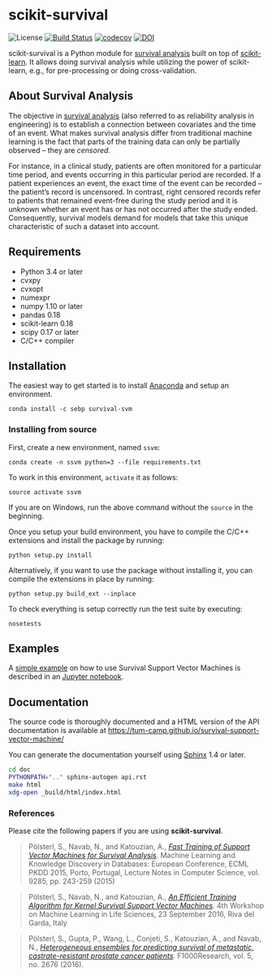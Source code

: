 # scikit-survival

![License](https://img.shields.io/badge/license-GPLv3-blue.svg)
[![Build Status](https://travis-ci.org/tum-camp/survival-support-vector-machine.svg)](https://travis-ci.org/tum-camp/survival-support-vector-machine)
[![codecov](https://codecov.io/gh/tum-camp/survival-support-vector-machine/branch/master/graph/badge.svg)](https://codecov.io/gh/tum-camp/survival-support-vector-machine)
[![DOI](https://zenodo.org/badge/37088896.svg)](https://zenodo.org/badge/latestdoi/37088896)

scikit-survival is a Python module for [survival analysis][survival_analysis]
built on top of [scikit-learn](http://scikit-learn.org/). It allows doing survival analysis
while utilizing the power of scikit-learn, e.g., for pre-processing or doing cross-validation.

## About Survival Analysis

The objective in [survival analysis][survival_analysis] (also referred to as reliability analysis in engineering)
is to establish a connection between covariates and the time of an event.
What makes survival analysis differ from traditional machine learning is the fact that
parts of the training data can only be partially observed – they are *censored*.

For instance, in a clinical study, patients are often monitored for a particular time period,
and events occurring in this particular period are recorded.
If a patient experiences an event, the exact time of the event can
be recorded – the patient’s record is uncensored. In contrast, right censored records
refer to patients that remained event-free during the study period and
it is unknown whether an event has or has not occurred after the study ended.
Consequently, survival models demand for models that take
this unique characteristic of such a dataset into account.


## Requirements

- Python 3.4 or later
- cvxpy
- cvxopt
- numexpr
- numpy 1.10 or later
- pandas 0.18
- scikit-learn 0.18
- scipy 0.17 or later
- C/C++ compiler

## Installation

The easiest way to get started is to install [Anaconda](https://store.continuum.io/cshop/anaconda/)
and setup an environment.

```
conda install -c sebp survival-svm
```

### Installing from source

First, create a new environment, named `ssvm`:

```
conda create -n ssvm python=3 --file requirements.txt
```

To work in this environment, ``activate`` it as follows:

```
source activate ssvm
```

If you are on Windows, run the above command without the ``source`` in the beginning.

Once you setup your build environment, you have to compile the C/C++
extensions and install the package by running:

```
python setup.py install
```

Alternatively, if you want to use the package without installing it,
you can compile the extensions in place by running:

```
python setup.py build_ext --inplace
```

To check everything is setup correctly run the test suite by executing:

```
nosetests
```

## Examples

A [simple example][Notebook] on how to use Survival Support
Vector Machines is described in an [Jupyter notebook](https://jupyter.org/).


## Documentation

The source code is thoroughly documented and a HTML version of the API documentation
is available at https://tum-camp.github.io/survival-support-vector-machine/

You can generate the documentation yourself using [Sphinx](http://sphinx-doc.org/) 1.4 or later.

```bash
cd doc
PYTHONPATH=".." sphinx-autogen api.rst
make html
xdg-open _build/html/index.html
```

[Notebook]: http://nbviewer.ipython.org/github/tum-camp/survival-support-vector-machine/blob/master/examples/survival-svm.ipynb "IPython notebook example"

### References

Please cite the following papers if you are using **scikit-survival**.

> Pölsterl, S., Navab, N., and Katouzian, A.,
> *[Fast Training of Support Vector Machines for Survival Analysis](http://link.springer.com/chapter/10.1007/978-3-319-23525-7_15)*.
> Machine Learning and Knowledge Discovery in Databases: European Conference,
> ECML PKDD 2015, Porto, Portugal,
> Lecture Notes in Computer Science, vol. 9285, pp. 243-259 (2015)

> Pölsterl, S., Navab, N., and Katouzian, A.,
> *[An Efficient Training Algorithm for Kernel Survival Support Vector Machines](https://arxiv.org/abs/1611.07054)*.
> 4th Workshop on Machine Learning in Life Sciences,
> 23 September 2016, Riva del Garda, Italy

> Pölsterl, S., Gupta, P., Wang, L., Conjeti, S., Katouzian, A., and Navab, N.,
> *[Heterogeneous ensembles for predicting survival of metastatic, castrate-resistant prostate cancer patients](http://doi.org/10.12688/f1000research.8231.1)*.
> F1000Research, vol. 5, no. 2676 (2016).

[survival_analysis]: https://en.wikipedia.org/wiki/Survival_analysis